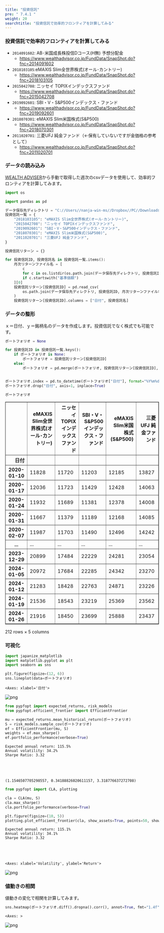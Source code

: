 ```yaml
---
title: "投資信託"
pre: " 7.4.1 "
weight: 20
searchtitle: "投資信託で効率的フロンティアを計算してみる"
---
```


### 投資信託で効率的フロンティアを計算してみる

- `2014091602`: AB･米国成長株投信Dコース(H無) 予想分配金
  - https://www.wealthadvisor.co.jp/FundData/SnapShot.do?fnc=2014091602
- `2018103105`:eMAXIS Slim全世界株式(オール･カントリー) 
  - https://www.wealthadvisor.co.jp/FundData/SnapShot.do?fnc=2018103105
- `2015042708`: ニッセイ TOPIXインデックスファンド
  - https://www.wealthadvisor.co.jp/FundData/SnapShot.do?fnc=2015042708
- `2019092601`: SBI・V・S&P500インデックス・ファンド
  - https://www.wealthadvisor.co.jp/FundData/SnapShot.do?fnc=2019092601
- `2018070301`: eMAXIS Slim米国株式(S&P500)
  - https://www.wealthadvisor.co.jp/FundData/SnapShot.do?fnc=2018070301
- `2011020701`: 三菱UFJ 純金ファンド（←保有していないですが金価格の参考として）
  - https://www.wealthadvisor.co.jp/FundData/SnapShot.do?fnc=2011020701


### データの読み込み
[WEALTH ADVISER](https://www.wealthadvisor.co.jp)から手動で取得した週次のcsvデータを使用して、効率的フロンティアを計算してみます。



```python
import os

import pandas as pd

データ保存先ディレクトリ = "C://Users//nanja-win-ms//Dropbox//PC//Downloads//"
投資信託一覧 = {
    "2018103105": "eMAXIS Slim全世界株式(オール･カントリー)",
    "2015042708": "ニッセイ TOPIXインデックスファンド",
    "2019092601": "SBI・V・S&P500インデックス・ファンド",
    "2018070301": "eMAXIS Slim米国株式(S&P500)",
    "2011020701": "三菱UFJ 純金ファンド",
}

投資信託リターン = {}

for 投資信託ID, 投資信託名 in 投資信託一覧.items():
    月次リターンファイル名 = [
        c
        for c in os.listdir(os.path.join(データ保存先ディレクトリ, 投資信託ID))
        if c.startswith("基準価額")
    ][0]
    投資信託リターン[投資信託ID] = pd.read_csv(
        os.path.join(データ保存先ディレクトリ, 投資信託ID, 月次リターンファイル名), encoding="cp932"
    )
    投資信託リターン[投資信託ID].columns = ["日付", 投資信託名]
```

### データの整形

ｘ＝日付、ｙ＝銘柄名のデータを作成します。投資信託でなく株式でも可能です。


```python
ポートフォリオ = None

for 投資信託ID in 投資信託一覧.keys():
    if ポートフォリオ is None:
        ポートフォリオ = 投資信託リターン[投資信託ID]
    else:
        ポートフォリオ = pd.merge(ポートフォリオ, 投資信託リターン[投資信託ID], on="日付")


ポートフォリオ.index = pd.to_datetime(ポートフォリオ["日付"], format="%Y%m%d")
ポートフォリオ.drop("日付", axis=1, inplace=True)

ポートフォリオ
```




<div>
<style scoped>
    .dataframe tbody tr th:only-of-type {
        vertical-align: middle;
    }

    .dataframe tbody tr th {
        vertical-align: top;
    }

    .dataframe thead th {
        text-align: right;
    }
</style>
<table border="1" class="dataframe">
  <thead>
    <tr style="text-align: right;">
      <th></th>
      <th>eMAXIS Slim全世界株式(オール･カントリー)</th>
      <th>ニッセイ TOPIXインデックスファンド</th>
      <th>SBI・V・S&amp;P500インデックス・ファンド</th>
      <th>eMAXIS Slim米国株式(S&amp;P500)</th>
      <th>三菱UFJ 純金ファンド</th>
    </tr>
    <tr>
      <th>日付</th>
      <th></th>
      <th></th>
      <th></th>
      <th></th>
      <th></th>
    </tr>
  </thead>
  <tbody>
    <tr>
      <th>2020-01-10</th>
      <td>11828</td>
      <td>11720</td>
      <td>11203</td>
      <td>12185</td>
      <td>13827</td>
    </tr>
    <tr>
      <th>2020-01-17</th>
      <td>12036</td>
      <td>11723</td>
      <td>11429</td>
      <td>12428</td>
      <td>14063</td>
    </tr>
    <tr>
      <th>2020-01-24</th>
      <td>11932</td>
      <td>11689</td>
      <td>11381</td>
      <td>12378</td>
      <td>14008</td>
    </tr>
    <tr>
      <th>2020-01-31</th>
      <td>11667</td>
      <td>11379</td>
      <td>11189</td>
      <td>12168</td>
      <td>14085</td>
    </tr>
    <tr>
      <th>2020-02-07</th>
      <td>11987</td>
      <td>11703</td>
      <td>11490</td>
      <td>12496</td>
      <td>14242</td>
    </tr>
    <tr>
      <th>...</th>
      <td>...</td>
      <td>...</td>
      <td>...</td>
      <td>...</td>
      <td>...</td>
    </tr>
    <tr>
      <th>2023-12-29</th>
      <td>20899</td>
      <td>17484</td>
      <td>22229</td>
      <td>24281</td>
      <td>23054</td>
    </tr>
    <tr>
      <th>2024-01-05</th>
      <td>20972</td>
      <td>17684</td>
      <td>22285</td>
      <td>24342</td>
      <td>23270</td>
    </tr>
    <tr>
      <th>2024-01-12</th>
      <td>21283</td>
      <td>18428</td>
      <td>22763</td>
      <td>24871</td>
      <td>23226</td>
    </tr>
    <tr>
      <th>2024-01-19</th>
      <td>21536</td>
      <td>18543</td>
      <td>23219</td>
      <td>25369</td>
      <td>23562</td>
    </tr>
    <tr>
      <th>2024-01-26</th>
      <td>21916</td>
      <td>18450</td>
      <td>23699</td>
      <td>25888</td>
      <td>23437</td>
    </tr>
  </tbody>
</table>
<p>212 rows × 5 columns</p>
</div>



### 可視化


```python
import japanize_matplotlib
import matplotlib.pyplot as plt
import seaborn as sns

plt.figure(figsize=(12, 6))
sns.lineplot(data=ポートフォリオ)
```




    <Axes: xlabel='日付'>




    
![png](/images/finance/misc/pyPortfolioOpt_files/pyPortfolioOpt_6_1.png)
    



```python
from pypfopt import expected_returns, risk_models
from pypfopt.efficient_frontier import EfficientFrontier

mu = expected_returns.mean_historical_return(ポートフォリオ)
S = risk_models.sample_cov(ポートフォリオ)
ef = EfficientFrontier(mu, S)
weights = ef.max_sharpe()
ef.portfolio_performance(verbose=True)
```

    Expected annual return: 115.5%
    Annual volatility: 34.2%
    Sharpe Ratio: 3.32
    




    (1.1546507705298557, 0.34188826020611157, 3.318776637272708)




```python
from pypfopt import CLA, plotting

cla = CLA(mu, S)
cla.max_sharpe()
cla.portfolio_performance(verbose=True)

plt.figure(figsize=(10, 5))
plotting.plot_efficient_frontier(cla, show_assets=True, points=50, show_tickers=True)
```

    Expected annual return: 115.1%
    Annual volatility: 34.1%
    Sharpe Ratio: 3.32
    




    <Axes: xlabel='Volatility', ylabel='Return'>




    
![png](/images/finance/misc/pyPortfolioOpt_files/pyPortfolioOpt_8_2.png)
    


### 値動きの相関
値動きの変化で相関を計算してみます。


```python
sns.heatmap(ポートフォリオ.diff().dropna().corr(), annot=True, fmt="1.4f")
```




    <Axes: >




    
![png](/images/finance/misc/pyPortfolioOpt_files/pyPortfolioOpt_10_1.png)
    

